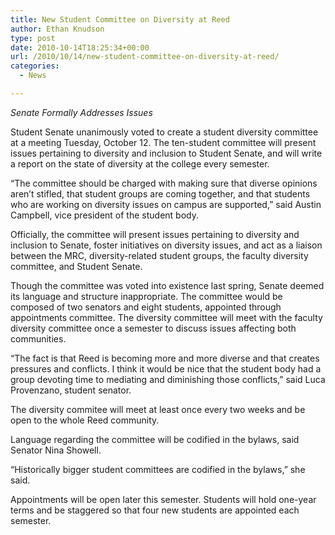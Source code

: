 ```yaml
---
title: New Student Committee on Diversity at Reed
author: Ethan Knudson
type: post
date: 2010-10-14T18:25:34+00:00
url: /2010/10/14/new-student-committee-on-diversity-at-reed/
categories:
  - News

---
```

_Senate Formally Addresses Issues_

Student Senate unanimously voted to create a student diversity committee at a meeting Tuesday, October 12. The ten-student committee will present issues pertaining to diversity and inclusion to Student Senate, and will write a report on the state of diversity at the college every semester.

“The committee should be charged with making sure that diverse opinions aren’t stifled, that student groups are coming together, and that students who are working on diversity issues on campus are supported,” said Austin Campbell, vice president of the student body.

Officially, the committee will present issues pertaining to diversity and inclusion to Senate, foster initiatives on diversity issues, and act as a liaison between the MRC, diversity-related student groups, the faculty diversity committee, and Student Senate.

Though the committee was voted into existence last spring, Senate deemed its language and structure inappropriate. The committee would be composed of two senators and eight students, appointed through appointments committee. The diversity committee will meet with the faculty diversity committee once a semester to discuss issues affecting both communities.

“The fact is that Reed is becoming more and more diverse and that creates pressures and conflicts. I think it would be nice that the student body had a group devoting time to mediating and diminishing those conflicts,” said Luca Provenzano, student senator.

The diversity commitee will meet at least once every two weeks and be open to the whole Reed community.

Language regarding the committee will be codified in the bylaws, said Senator Nina Showell.

“Historically bigger student committees are codified in the bylaws,” she said.

Appointments will be open later this semester. Students will hold one-year terms and be staggered so that four new students are appointed each semester.